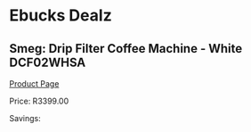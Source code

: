 
# Ebucks Dealz
## Smeg: Drip Filter Coffee Machine - White DCF02WHSA
[Product Page](https://www.ebucks.com/web/shop/productSelected.do?prodId=1158892826&catId=1196428103)

Price: R3399.00

Savings: 


	